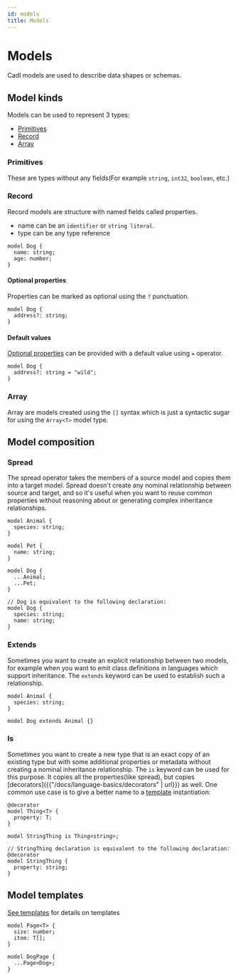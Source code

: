 ```yaml
---
id: models
title: Models
---
```


# Models

Cadl models are used to describe data shapes or schemas.

## Model kinds

Models can be used to represent 3 types:

- [Primitives](#primitives)
- [Record](#record)
- [Array](#array)

### Primitives

These are types without any fields(For example `string`, `int32`, `boolean`, etc.)

### Record

Record models are structure with named fields called properties.

- name can be an `identifier` or `string literal`.
- type can be any type reference

```cadl
model Dog {
  name: string;
  age: number;
}
```

#### Optional properties

Properties can be marked as optional using the `?` punctuation.

```cadl
model Dog {
  address?: string;
}
```

#### Default values

[Optional properties](#optional-properties) can be provided with a default value using `=` operator.

```cadl
model Dog {
  address?: string = "wild";
}
```

### Array

Array are models created using the `[]` syntax which is just a syntactic sugar for using the `Array<T>` model type.

## Model composition

### Spread

The spread operator takes the members of a source model and copies them into a target model. Spread doesn't create any nominal relationship between source and target, and so it's useful when you want to reuse common properties without reasoning about or generating complex inheritance relationships.

```cadl
model Animal {
  species: string;
}

model Pet {
  name: string;
}

model Dog {
  ...Animal;
  ...Pet;
}

// Dog is equivalent to the following declaration:
model Dog {
  species: string;
  name: string;
}
```

### Extends

Sometimes you want to create an explicit relationship between two models, for example when you want to emit class definitions in languages which support inheritance. The `extends` keyword can be used to establish such a relationship.

```cadl
model Animal {
  species: string;
}

model Dog extends Animal {}
```

### Is

Sometimes you want to create a new type that is an exact copy of an existing type but with some additional properties or metadata without creating a nominal inheritance relationship. The `is` keyword can be used for this purpose. It copies all the properties(like spread), but copies [decorators]({{"/docs/language-basics/decorators" | url}}) as well. One common use case is to give a better name to a [template](#Templates) instantiation:

```cadl
@decorator
model Thing<T> {
  property: T;
}

model StringThing is Thing<string>;

// StringThing declaration is equivalent to the following declaration:
@decorator
model StringThing {
  property: string;
}
```

## Model templates

[See templates](./templates.md) for details on templates

```cadl
model Page<T> {
  size: number;
  item: T[];
}

model DogPage {
  ...Page<Dog>;
}
```
